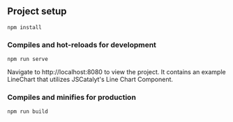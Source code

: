 ## Project setup
```
npm install
```

### Compiles and hot-reloads for development
```
npm run serve
```
Navigate to http://localhost:8080 to view the project. It contains an example LineChart that utilizes JSCatalyt's Line Chart Component.

### Compiles and minifies for production
```
npm run build
```
